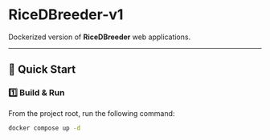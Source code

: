 # RiceDBreeder-v1

Dockerized version of **RiceDBreeder** web applications.

---

## 🚀 Quick Start

### 1️⃣ Build & Run
From the project root, run the following command:

```bash
docker compose up -d

